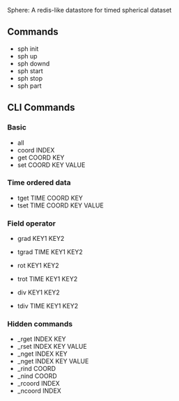 Sphere: A redis-like datastore for timed spherical dataset

## Commands

 * sph init
 * sph up
 * sph downd
 * sph start
 * sph stop
 * sph part

## CLI Commands

### Basic

 * all
 * coord INDEX
 * get COORD KEY
 * set COORD KEY VALUE

### Time ordered data

 * tget TIME COORD KEY
 * tset TIME COORD KEY VALUE

### Field operator

 * grad KEY1 KEY2
 * tgrad TIME KEY1 KEY2

 * rot KEY1 KEY2
 * trot TIME KEY1 KEY2

 * div KEY1 KEY2
 * tdiv TIME KEY1 KEY2

### Hidden commands

 * _rget INDEX KEY
 * _rset INDEX KEY VALUE
 * _nget INDEX KEY
 * _nget INDEX KEY VALUE
 * _rind COORD
 * _nind COORD
 * _rcoord INDEX
 * _ncoord INDEX


